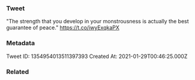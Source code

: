 ### Tweet
"The strength that you develop in your monstrousness is actually the best guarantee of peace." https://t.co/iwyExqkaPX

### Metadata
Tweet ID: 1354954013511397393
Created At: 2021-01-29T00:46:25.000Z

### Related

